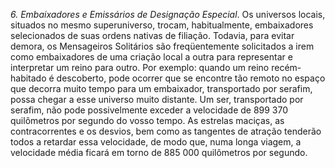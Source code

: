 ﻿<I>6. Embaixadores e Emissários de Designação Especial</I>. Os universos locais, situados no mesmo superuniverso, trocam, habitualmente, embaixadores selecionados de suas ordens nativas de filiação. Todavia, para evitar demora, os Mensageiros Solitários são freqüentemente solicitados a irem como embaixadores de uma criação local a outra para representar e interpretar um reino para outro. Por exemplo: quando um reino recém-habitado é descoberto, pode ocorrer que se encontre tão remoto no espaço que decorra muito tempo para um embaixador, transportado por serafim, possa chegar a esse universo muito distante. Um ser, transportado por serafim, não pode possivelmente exceder a velocidade de 899 370 quilômetros por segundo do vosso tempo. As estrelas maciças, as contracorrentes e os desvios, bem como as tangentes de atração tenderão todos a retardar essa velocidade, de modo que, numa longa viagem, a velocidade média ficará em torno de 885 000 quilômetros por segundo.